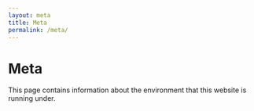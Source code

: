 ```yaml
---
layout: meta
title: Meta
permalink: /meta/
---
```


# Meta
This page contains information about the environment
that this website is running under.
